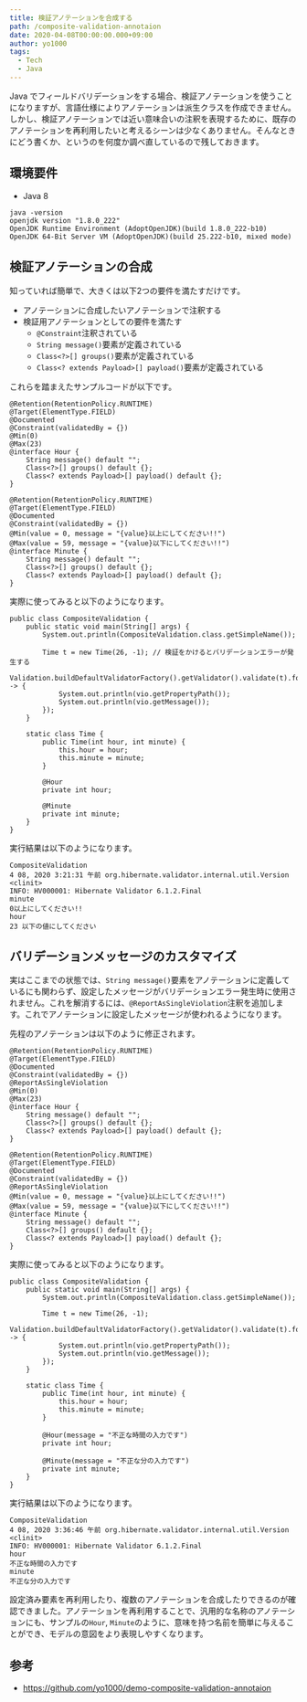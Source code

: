 ```yaml
---
title: 検証アノテーションを合成する
path: /composite-validation-annotaion
date: 2020-04-08T00:00:00.000+09:00
author: yo1000
tags:
  - Tech
  - Java
---
```


Java でフィールドバリデーションをする場合、検証アノテーションを使うことになりますが、言語仕様によりアノテーションは派生クラスを作成できません。しかし、検証アノテーションでは近い意味合いの注釈を表現するために、既存のアノテーションを再利用したいと考えるシーンは少なくありません。そんなときにどう書くか、というのを何度か調べ直しているので残しておきます。

## 環境要件
- Java 8

```
java -version
openjdk version "1.8.0_222"
OpenJDK Runtime Environment (AdoptOpenJDK)(build 1.8.0_222-b10)
OpenJDK 64-Bit Server VM (AdoptOpenJDK)(build 25.222-b10, mixed mode)
```

## 検証アノテーションの合成
知っていれば簡単で、大きくは以下2つの要件を満たすだけです。

- アノテーションに合成したいアノテーションで注釈する
- 検証用アノテーションとしての要件を満たす
  - `@Constraint`注釈されている
  - `String message()`要素が定義されている
  - `Class<?>[] groups()`要素が定義されている
  - `Class<? extends Payload>[] payload()`要素が定義されている

これらを踏まえたサンプルコードが以下です。

```java{numberLines:true}
@Retention(RetentionPolicy.RUNTIME)
@Target(ElementType.FIELD)
@Documented
@Constraint(validatedBy = {})
@Min(0)
@Max(23)
@interface Hour {
    String message() default "";
    Class<?>[] groups() default {};
    Class<? extends Payload>[] payload() default {};
}

@Retention(RetentionPolicy.RUNTIME)
@Target(ElementType.FIELD)
@Documented
@Constraint(validatedBy = {})
@Min(value = 0, message = "{value}以上にしてください!!")
@Max(value = 59, message = "{value}以下にしてください!!")
@interface Minute {
    String message() default "";
    Class<?>[] groups() default {};
    Class<? extends Payload>[] payload() default {};
}
```

実際に使ってみると以下のようになります。

```java{numberLines:true}{5}
public class CompositeValidation {
    public static void main(String[] args) {
        System.out.println(CompositeValidation.class.getSimpleName());

        Time t = new Time(26, -1); // 検証をかけるとバリデーションエラーが発生する
        Validation.buildDefaultValidatorFactory().getValidator().validate(t).forEach(vio -> {
            System.out.println(vio.getPropertyPath());
            System.out.println(vio.getMessage());
        });
    }

    static class Time {
        public Time(int hour, int minute) {
            this.hour = hour;
            this.minute = minute;
        }

        @Hour
        private int hour;

        @Minute
        private int minute;
    }
}
```

実行結果は以下のようになります。

```bash{5,7}
CompositeValidation
4 08, 2020 3:21:31 午前 org.hibernate.validator.internal.util.Version <clinit>
INFO: HV000001: Hibernate Validator 6.1.2.Final
minute
0以上にしてください!!
hour
23 以下の値にしてください
```

## バリデーションメッセージのカスタマイズ
実はここまでの状態では、`String message()`要素をアノテーションに定義しているにも関わらず、設定したメッセージがバリデーションエラー発生時に使用されません。これを解消するには、`@ReportAsSingleViolation`注釈を追加します。これでアノテーションに設定したメッセージが使われるようになります。

先程のアノテーションは以下のように修正されます。

```java{numberLines:true}{5,18}
@Retention(RetentionPolicy.RUNTIME)
@Target(ElementType.FIELD)
@Documented
@Constraint(validatedBy = {})
@ReportAsSingleViolation
@Min(0)
@Max(23)
@interface Hour {
    String message() default "";
    Class<?>[] groups() default {};
    Class<? extends Payload>[] payload() default {};
}

@Retention(RetentionPolicy.RUNTIME)
@Target(ElementType.FIELD)
@Documented
@Constraint(validatedBy = {})
@ReportAsSingleViolation
@Min(value = 0, message = "{value}以上にしてください!!")
@Max(value = 59, message = "{value}以下にしてください!!")
@interface Minute {
    String message() default "";
    Class<?>[] groups() default {};
    Class<? extends Payload>[] payload() default {};
}
```

実際に使ってみると以下のようになります。

```java{numberLines:true}{18,21}
public class CompositeValidation {
    public static void main(String[] args) {
        System.out.println(CompositeValidation.class.getSimpleName());

        Time t = new Time(26, -1);
        Validation.buildDefaultValidatorFactory().getValidator().validate(t).forEach(vio -> {
            System.out.println(vio.getPropertyPath());
            System.out.println(vio.getMessage());
        });
    }

    static class Time {
        public Time(int hour, int minute) {
            this.hour = hour;
            this.minute = minute;
        }

        @Hour(message = "不正な時間の入力です")
        private int hour;

        @Minute(message = "不正な分の入力です")
        private int minute;
    }
}
```

実行結果は以下のようになります。

```bash{5,7}
CompositeValidation
4 08, 2020 3:36:46 午前 org.hibernate.validator.internal.util.Version <clinit>
INFO: HV000001: Hibernate Validator 6.1.2.Final
hour
不正な時間の入力です
minute
不正な分の入力です
```

設定済み要素を再利用したり、複数のアノテーションを合成したりできるのが確認できました。アノテーションを再利用することで、汎用的な名称のアノテーションにも、サンプルの`Hour`, `Minute`のように、意味を持つ名前を簡単に与えることができ、モデルの意図をより表現しやすくなります。

## 参考
- https://github.com/yo1000/demo-composite-validation-annotaion
